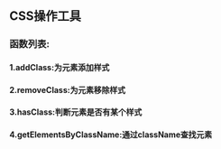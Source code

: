 ## CSS操作工具

### 函数列表:
#### 1.addClass:为元素添加样式
#### 2.removeClass:为元素移除样式
#### 3.hasClass:判断元素是否有某个样式
#### 4.getElementsByClassName:通过className查找元素